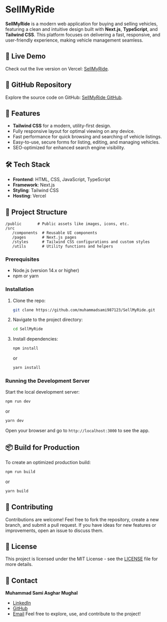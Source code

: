 # SellMyRide

**SellMyRide** is a modern web application for buying and selling vehicles, featuring a clean and intuitive design built with **Next.js**, **TypeScript**, and **Tailwind CSS**. This platform focuses on delivering a fast, responsive, and user-friendly experience, making vehicle management seamless.

## 📌 **Live Demo**
Check out the live version on Vercel: [SellMyRide](https://sellmyride2.vercel.app/).

## 📂 **GitHub Repository**
Explore the source code on GitHub: [SellMyRide GitHub](https://github.com/muhammadsami987123/SellMyRide2.git).

## 🚀 **Features**
- **Tailwind CSS** for a modern, utility-first design.
- Fully responsive layout for optimal viewing on any device.
- Fast performance for quick browsing and searching of vehicle listings.
- Easy-to-use, secure forms for listing, editing, and managing vehicles.
- SEO-optimized for enhanced search engine visibility.

## 🛠️ **Tech Stack**
- **Frontend**: HTML, CSS, JavaScript, TypeScript
- **Framework**: Next.js
- **Styling**: Tailwind CSS
- **Hosting**: Vercel

## 📂 **Project Structure**
```
/public       # Public assets like images, icons, etc.
/src
   /components  # Reusable UI components
   /pages       # Next.js pages
   /styles      # Tailwind CSS configurations and custom styles
   /utils       # Utility functions and helpers
```


### Prerequisites
- Node.js (version 14.x or higher)
- npm or yarn

### Installation
1. Clone the repo:
   ```bash
   git clone https://github.com/muhammadsami987123/SellMyRide.git
   ```
2. Navigate to the project directory:
   ```bash
   cd SellMyRide
   ```
3. Install dependencies:
   ```bash
   npm install
   ```
   or
   ```bash
   yarn install
   ```

### Running the Development Server
Start the local development server:
```bash
npm run dev
```
or
```bash
yarn dev
```
Open your browser and go to `http://localhost:3000` to see the app.

## 📦 **Build for Production**
To create an optimized production build:
```bash
npm run build
```
or
```bash
yarn build
```

## 📝 **Contributing**
Contributions are welcome! Feel free to fork the repository, create a new branch, and submit a pull request. If you have ideas for new features or improvements, open an issue to discuss them.

## 📄 **License**
This project is licensed under the MIT License - see the [LICENSE](LICENSE) file for more details.

## 📧 **Contact**
**Muhammad Sami Asghar Mughal**  
- [LinkedIn](https://www.linkedin.com/in/muhammad-sami-3aa6102b8)  
- [GitHub](https://github.com/muhammadsami987123)
- [Email](m.samiwaseem1234@gmail.com)
Feel free to explore, use, and contribute to the project!

